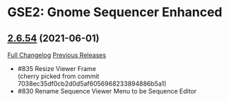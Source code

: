 # GSE2: Gnome Sequencer Enhanced

## [2.6.54](https://github.com/TimothyLuke/GnomeSequencer-Enhanced/tree/2.6.54) (2021-06-01)
[Full Changelog](https://github.com/TimothyLuke/GnomeSequencer-Enhanced/compare/2.6.53...2.6.54) [Previous Releases](https://github.com/TimothyLuke/GnomeSequencer-Enhanced/releases)

- #835 Resize Viewer Frame  
    (cherry picked from commit 7038ec35df0cb2d0d5af6056968233894886b5a1)  
- #830 Rename Sequence Viewer Menu to be Sequence Editor  
